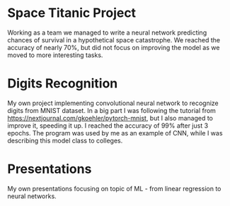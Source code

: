 # Space Titanic Project
Working as a team we managed to write a neural network predicting chances of survival in a hypothetical space catastrophe. We reached the accuracy of nearly 70%, but did not focus on improving the model as we moved to more interesting tasks.

# Digits Recognition
My own project implementing convolutional neural network to recognize digits from MNIST dataset. In a big part I was following the tutorial from https://nextjournal.com/gkoehler/pytorch-mnist, but I also managed to improve it, speeding it up. I reached the accuracy of 99% after just 3 epochs. The program was used by me as an example of CNN, while I was describing this model class to colleges. 

# Presentations
My own presentations focusing on topic of ML - from linear regression to neural networks. 